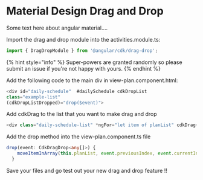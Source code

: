 # Material Design Drag and Drop

Some text here about angular material....

Import the drag and drop module into the activities.module.ts:

```typescript
import { DragDropModule } from '@angular/cdk/drag-drop';
```

{% hint style="info" %}
Super-powers are granted randomly so please submit an issue if you're not happy with yours.
{% endhint %}

Add the following code to the main div in view-plan.component.html:

```typescript
<div id="daily-schedule"  #dailySchedule cdkDropList
class="example-list"
(cdkDropListDropped)="drop($event)">
```

Add cdkDrag to the list that you want to make drag and drop

```typescript
<div class="daily-schedule-list" *ngFor="let item of planList" cdkDrag>
```

Add the drop method into the view-plan.component.ts file

```typescript
drop(event: CdkDragDrop<any[]>) {
    moveItemInArray(this.planList, event.previousIndex, event.currentIndex);
  }
```

Save your files and go test out your new drag and drop feature !!

